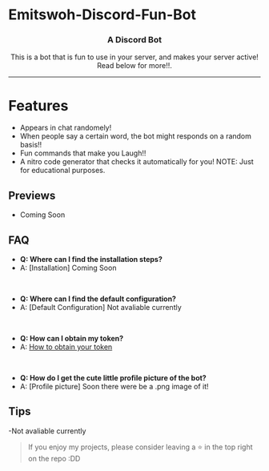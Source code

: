 # Emitswoh-Discord-Fun-Bot

<h3 align="center">A Discord Bot</h3>

<p align="center">This is a bot that is fun to use in your server, and makes your server active! Read below for more!!.</p>

---

# Features
- Appears in chat randomely!
- When people say a certain word, the bot might responds on a random basis!!
- Fun commands that make you Laugh!!
- A nitro code generator that checks it automatically for you!  NOTE: Just for educational purposes.


## Previews
- Coming Soon

## FAQ
- **Q: Where can I find the installation steps?**
- A: [Installation] Coming Soon

<br />

- **Q: Where can I find the default configuration?**
- A: [Default Configuration] Not avaliable currently

<br />

- **Q: How can I obtain my token?**
- A: [How to obtain your token](https://www.youtube.com/watch?v=rawcwqFJCCE)

<br />

- **Q: How do I get the cute little profile picture of the bot?**
- A: [Profile picture] Soon there were be a .png image of it!



## Tips
-Not avaliable currently

> If you enjoy my projects, please consider leaving a :star: in the top right on the repo :DD
